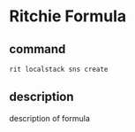 # Ritchie Formula

## command

```bash
rit localstack sns create
```

## description

description of formula
